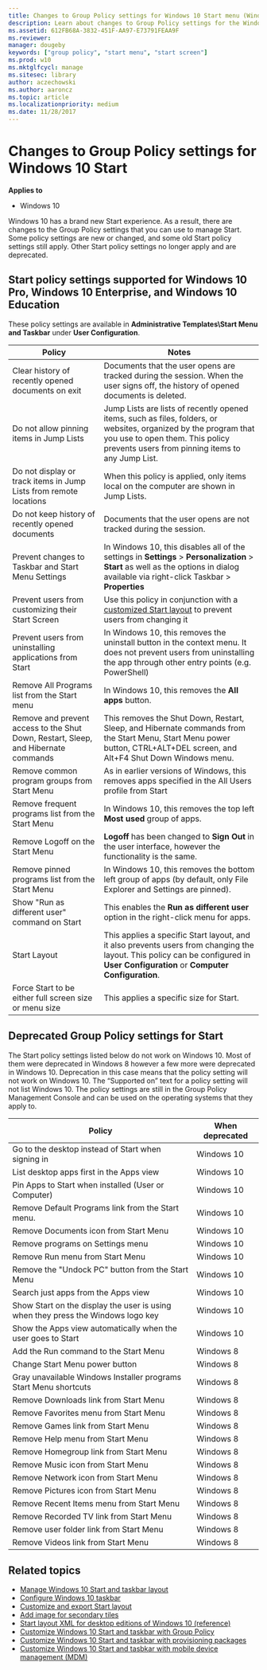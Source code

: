 ```yaml
---
title: Changes to Group Policy settings for Windows 10 Start menu (Windows 10)
description: Learn about changes to Group Policy settings for the Windows 10 Start menu. Also, learn about the new Windows 10 Start experience.
ms.assetid: 612FB68A-3832-451F-AA97-E73791FEAA9F
ms.reviewer: 
manager: dougeby
keywords: ["group policy", "start menu", "start screen"]
ms.prod: w10
ms.mktglfcycl: manage
ms.sitesec: library
author: aczechowski
ms.author: aaroncz
ms.topic: article
ms.localizationpriority: medium
ms.date: 11/28/2017
---
```


# Changes to Group Policy settings for Windows 10 Start


**Applies to**

-   Windows 10

Windows 10 has a brand new Start experience. As a result, there are changes to the Group Policy settings that you can use to manage Start. Some policy settings are new or changed, and some old Start policy settings still apply. Other Start policy settings no longer apply and are deprecated.

## Start policy settings supported for Windows 10 Pro, Windows 10 Enterprise, and Windows 10 Education


These policy settings are available in **Administrative Templates\\Start Menu and Taskbar** under **User Configuration**.

|Policy|Notes|
|--- |--- |
|Clear history of recently opened documents on exit|Documents that the user opens are tracked during the session. When the user signs off, the history of opened documents is deleted.|
|Do not allow pinning items in Jump Lists|Jump Lists are lists of recently opened items, such as files, folders, or websites, organized by the program that you use to open them. This policy prevents users from pinning items to any Jump List.|
|Do not display or track items in Jump Lists from remote locations|When this policy is applied, only items local on the computer are shown in Jump Lists.|
|Do not keep history of recently opened documents|Documents that the user opens are not tracked during the session.|
|Prevent changes to Taskbar and Start Menu Settings|In Windows 10, this disables all of the settings in **Settings** > **Personalization** > **Start** as well as the options in dialog available via right-click Taskbar > **Properties**|
|Prevent users from customizing their Start Screen|Use this policy in conjunction with a [customized Start layout](windows-10-start-layout-options-and-policies.md) to prevent users from changing it|
|Prevent users from uninstalling applications from Start|In Windows 10, this removes the uninstall button in the context menu. It does not prevent users from uninstalling the app through other entry points (e.g. PowerShell)|
|Remove All Programs list from the Start menu|In Windows 10, this removes the **All apps** button.|
|Remove and prevent access to the Shut Down, Restart, Sleep, and Hibernate commands|This removes the Shut Down, Restart, Sleep, and Hibernate commands from the Start Menu, Start Menu power button, CTRL+ALT+DEL screen, and Alt+F4 Shut Down Windows menu.|
|Remove common program groups from Start Menu|As in earlier versions of Windows, this removes apps specified in the All Users profile from Start|
|Remove frequent programs list from the Start Menu|In Windows 10, this removes the top left **Most used** group of apps.|
|Remove Logoff on the Start Menu|**Logoff** has been changed to **Sign Out** in the user interface, however the functionality is the same.|
|Remove pinned programs list from the Start Menu|In Windows 10, this removes the bottom left group of apps (by default, only File Explorer and Settings are pinned).|
|Show "Run as different user" command on Start|This enables the **Run as different user** option in the right-click menu for apps.|
|Start Layout|This applies a specific Start layout, and it also prevents users from changing the layout. This policy can be configured in **User Configuration** or **Computer Configuration**.|
|Force Start to be either full screen size or menu size|This applies a specific size for Start.|
 

## <a href="" id="deprecated-group-policy-settings-for-start-"></a>Deprecated Group Policy settings for Start


The Start policy settings listed below do not work on Windows 10. Most of them were deprecated in Windows 8 however a few more were deprecated in Windows 10. Deprecation in this case means that the policy setting will not work on Windows 10. The “Supported on” text for a policy setting will not list Windows 10. The policy settings are still in the Group Policy Management Console and can be used on the operating systems that they apply to.

| Policy                                                                           | When deprecated |
|----------------------------------------------------------------------------------|-----------------|
| Go to the desktop instead of Start when signing in                               | Windows 10      |
| List desktop apps first in the Apps view                                         | Windows 10      |
| Pin Apps to Start when installed (User or Computer)                              | Windows 10      |
| Remove Default Programs link from the Start menu.                                | Windows 10      |
| Remove Documents icon from Start Menu                                            | Windows 10      |
| Remove programs on Settings menu                                                 | Windows 10      |
| Remove Run menu from Start Menu                                                  | Windows 10      |
| Remove the "Undock PC" button from the Start Menu                                | Windows 10      |
| Search just apps from the Apps view                                              | Windows 10      |
| Show Start on the display the user is using when they press the Windows logo key | Windows 10      |
| Show the Apps view automatically when the user goes to Start                     | Windows 10      |
| Add the Run command to the Start Menu                                            | Windows 8       |
| Change Start Menu power button                                                   | Windows 8       |
| Gray unavailable Windows Installer programs Start Menu shortcuts                 | Windows 8       |
| Remove Downloads link from Start Menu                                            | Windows 8       |
| Remove Favorites menu from Start Menu                                            | Windows 8       |
| Remove Games link from Start Menu                                                | Windows 8       |
| Remove Help menu from Start Menu                                                 | Windows 8       |
| Remove Homegroup link from Start Menu                                            | Windows 8       |
| Remove Music icon from Start Menu                                                | Windows 8       |
| Remove Network icon from Start Menu                                              | Windows 8       |
| Remove Pictures icon from Start Menu                                             | Windows 8       |
| Remove Recent Items menu from Start Menu                                         | Windows 8       |
| Remove Recorded TV link from Start Menu                                          | Windows 8       |
| Remove user folder link from Start Menu                                          | Windows 8       |
| Remove Videos link from Start Menu                                               | Windows 8       |

 

## Related topics

- [Manage Windows 10 Start and taskbar layout](windows-10-start-layout-options-and-policies.md)
- [Configure Windows 10 taskbar](configure-windows-10-taskbar.md)
- [Customize and export Start layout](customize-and-export-start-layout.md)
- [Add image for secondary tiles](start-secondary-tiles.md)
- [Start layout XML for desktop editions of Windows 10 (reference)](start-layout-xml-desktop.md)
- [Customize Windows 10 Start and taskbar with Group Policy](customize-windows-10-start-screens-by-using-group-policy.md)
- [Customize Windows 10 Start and taskbar with provisioning packages](customize-windows-10-start-screens-by-using-provisioning-packages-and-icd.md)
- [Customize Windows 10 Start and tasbkar with mobile device management (MDM)](customize-windows-10-start-screens-by-using-mobile-device-management.md)





